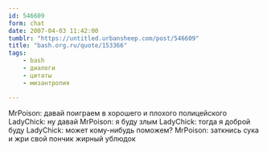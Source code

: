 ```yaml
---
id: 546609
form: chat
date: 2007-04-03 11:42:00
tumblr: "https://untitled.urbansheep.com/post/546609"
title: "bash.org.ru/quote/153366"
tags:
    - bash
    - диалоги
    - цитаты
    - мизантропия

---
```


MrPoison: давай поиграем в хорошего и плохого полицейского
LadyChick: ну давай
MrPoison: я буду злым
LadyChick: тогда я доброй буду
LadyChick: может кому-нибудь поможем?
MrPoison: заткнись сука и жри свой пончик жирный ублюдок

